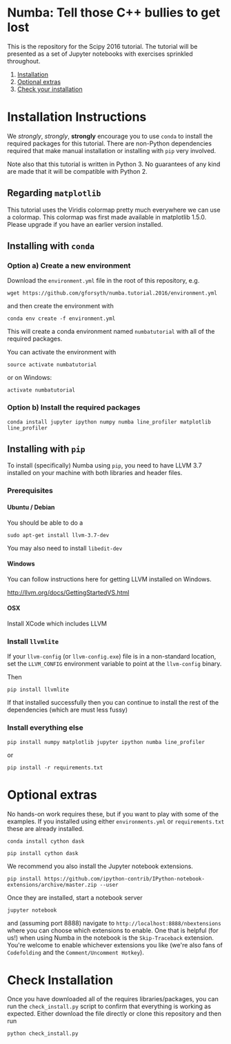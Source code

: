 # Numba: Tell those C++ bullies to get lost 

This is the repository for the Scipy 2016 tutorial.  The tutorial will be presented as a set of Jupyter notebooks with exercises sprinkled throughout.

1. [Installation](#installation-instructions)
2. [Optional extras](#optional-extras)
3. [Check your installation](#check-installation)


# Installation Instructions

We _strongly_, *strongly*, __strongly__ encourage you to use `conda` to install the required packages for this tutorial.  There are non-Python dependencies required that make manual installation or installing with `pip` very involved.  

Note also that this tutorial is written in Python 3.  No guarantees of any kind are made that it will be compatible with Python 2.

## Regarding `matplotlib`

This tutorial uses the Viridis colormap pretty much everywhere we can use a colormap.  This colormap was first made available in matplotlib 1.5.0.  Please upgrade if you have an earlier version installed.

## Installing with `conda`

### Option a) Create a new environment
Download the `environment.yml` file in the root of this repository, e.g.

```console
wget https://github.com/gforsyth/numba.tutorial.2016/environment.yml
```

and then create the environment with

```console
conda env create -f environment.yml
```

This will create a conda environment named `numbatutorial` with all of the required packages.

You can activate the environment with 

```console
source activate numbatutorial
```
or on Windows:

```console
activate numbatutorial
```

### Option b) Install the required packages 

```console
conda install jupyter ipython numpy numba line_profiler matplotlib line_profiler
```




## Installing with `pip`

To install (specifically) Numba using `pip`, you need to have LLVM 3.7 installed on your machine with both libraries and header files.  

### Prerequisites

#### Ubuntu / Debian

You should be able to do a 

```console
sudo apt-get install llvm-3.7-dev
```

You may also need to install `libedit-dev`

#### Windows 
You can follow instructions here for getting LLVM installed on Windows.

http://llvm.org/docs/GettingStartedVS.html

#### OSX

Install XCode which includes LLVM

### Install `llvmlite`

If your `llvm-config` (or `llvm-config.exe`) file is in a non-standard location, set the `LLVM_CONFIG` environment variable to point at the `llvm-config` binary.  

Then

```console
pip install llvmlite
```

If that installed successfully then you can continue to install the rest of the dependencies (which are must less fussy)

### Install everything else

```console
pip install numpy matplotlib jupyter ipython numba line_profiler 
```

or 

```console
pip install -r requirements.txt
```

# Optional extras

No hands-on work requires these, but if you want to play with some of the examples.  If you installed using either `environments.yml` or `requirements.txt` these are already installed.

```console
conda install cython dask
```

```console
pip install cython dask
```

We recommend you also install the Jupyter notebook extensions.  

```console
pip install https://github.com/ipython-contrib/IPython-notebook-extensions/archive/master.zip --user
```

Once they are installed, start a notebook server 

```console
jupyter notebook
```

and (assuming port 8888) navigate to `http://localhost:8888/nbextensions` where you can choose which extensions to enable.  One that is helpful (for us!) when using Numba in the notebook is the `Skip-Traceback` extension.  You're welcome to enable whichever extensions you like (we're also fans of `Codefolding` and the `Comment/Uncomment Hotkey`).

# Check Installation

Once you have downloaded all of the requires libraries/packages, you can run the `check_install.py` script to confirm that everything is working as expected.  Either download the file directly or clone this repository and then run

```console
python check_install.py
```
